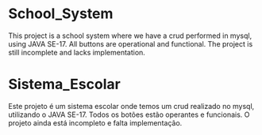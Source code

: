 # School_System
This project is a school system where we have a crud performed in mysql, using JAVA SE-17. All buttons are operational and functional. The project is still incomplete and lacks implementation.

# Sistema_Escolar

Este projeto é um sistema escolar onde temos um crud realizado no mysql, utilizando o JAVA SE-17. Todos os botões estão operantes e funcionais. O projeto ainda está incompleto e falta implementação.
